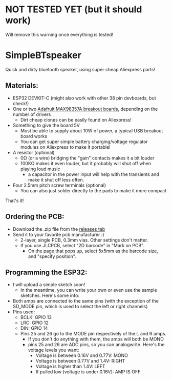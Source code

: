 # NOT TESTED YET (but it should work)
Will remove this warning once everything is tested!

# SimpleBTspeaker
Quick and dirty bluetooth speaker, using super cheap Aliexpress parts!

## Materials:
  - ESP32 DEVKIT-C (might also work with other 38 pin devboards, but check!)
  - One or two [Adafruit MAX98357A breakout boards](https://www.adafruit.com/product/3006), depending on the number of drivers
    - Dirt cheap clones can be easily found on Aliexpress!
  - Something to give the board 5V
    - Must be able to supply about 10W of power, a typical USB breakout board works
    - You can get super simple battery charging/voltage regulator modules on Aliexpress to make it portable!
  - A resistor (optional)
    - 0Ω (or a wire) bridging the "gain" contacts makes it a bit louder
    - 100KΩ makes it even louder, but it probably will shut off when playing loud music
      - a capacitor in the power input will help with the transients and make it shut off less often.
  - Four 2.5mm pitch screw terminals (optional)
    - You can also just solder directly to the pads to make it more compact

That's it!

## Ordering the PCB:
  - Download the .zip file from the [releases tab](https://github.com/FAB1150/SimpleBTspeaker/releases)
  - Send it to your favorite pcb manufacturer :)
    - 2-layer, single PCB, 0.3mm vias. Other settings don't matter.
    - If you use JLCPCB, select "2D barcode" in "Mark on PCB".
      - On the page that pops up, select 5x5mm as the barcode size, and "specify position".

## Programming the ESP32:
  - I will upload a simple sketch soon!
    - In the meantime, you can write your own or even use the sample sketches. Here's some info:
  - Both amps are connected to the same pins (with the exception of the SD_MODE pin, which is used to select the left or right channels)
  - Pins used:
    - BCLK: GPIO 13
    - LRC: GPIO 12
    - DIN: GPIO 14
    - Pins 25 and 26 go to the MODE pin respectively of the L and R amps.
      - If you don't do anything with them, the amps will both be MONO
      - pins 25 and 26 are ADC pins, so you can analogwrite. Here's the voltage levels you want:
        - Voltage is between 0.16V and 0.77V: MONO 
        - Voltage is between 0.77V and 1.4V: RIGHT
        - Voltage is higher than 1.4V: LEFT
        - If pulled low (voltage is under 0.16V): AMP IS OFF
